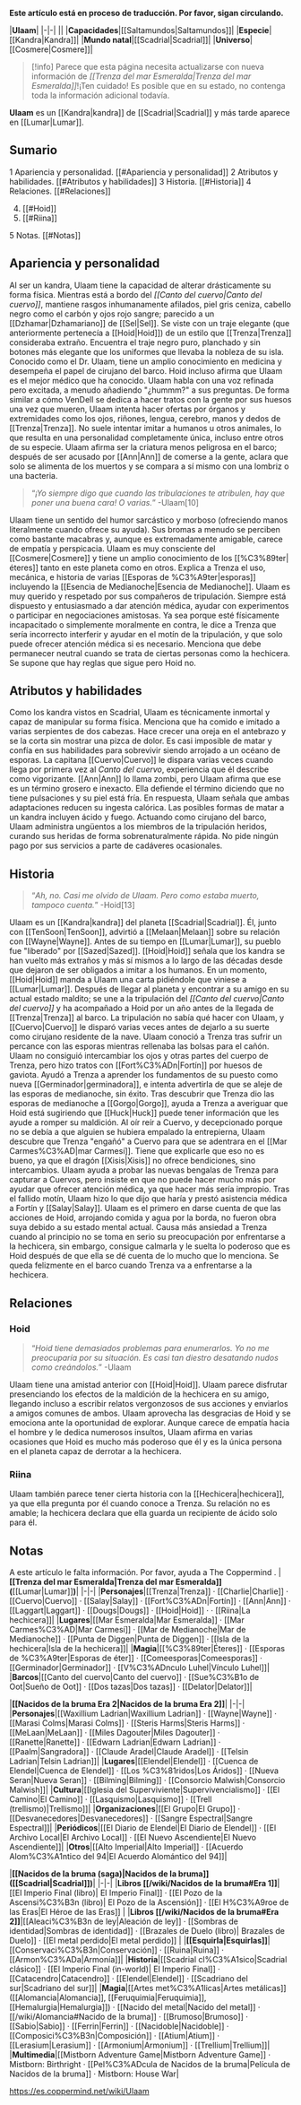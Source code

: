 **Este artículo está en proceso de traducción. Por favor, sigan circulando.**


|**Ulaam**|
|-|-|
||
|**Capacidades**|[[Saltamundos\|Saltamundos]]|
|**Especie**|[[Kandra\|Kandra]]|
|**Mundo natal**|[[Scadrial\|Scadrial]]|
|**Universo**|[[Cosmere\|Cosmere]]|

> [!info] Parece que esta página necesita actualizarse con nueva información de *[[Trenza del mar Esmeralda\|Trenza del mar Esmeralda]]*!¡Ten cuidado! Es posible que en su estado, no contenga toda la información adicional todavía.

**Ulaam** es un [[Kandra\|kandra]] de [[Scadrial\|Scadrial]] y más tarde aparece en [[Lumar\|Lumar]].

## Sumario

1 Apariencia y personalidad. [[#Apariencia y personalidad]] 
2 Atributos y habilidades. [[#Atributos y habilidades]] 
3 Historia. [[#Historia]] 
4 Relaciones. [[#Relaciones]] 

4. [[#Hoid]] 
4. [[#Riina]] 


5 Notas. [[#Notas]] 


## Apariencia y personalidad
  Al ser un kandra, Ulaam tiene la capacidad de alterar drásticamente su forma física. Mientras está a bordo del *[[Canto del cuervo\|Canto del cuervo]]*, mantiene rasgos inhumanamente afilados, piel gris ceniza, cabello negro como el carbón y ojos rojo sangre; parecido a un [[Dzhamar\|Dzhamariano]] de [[Sel\|Sel]]. Se viste con un traje elegante (que anteriormente pertenecía a [[Hoid\|Hoid]]) de un estilo que [[Trenza\|Trenza]] consideraba extraño. Encuentra el traje negro puro, planchado y sin botones más elegante que los uniformes que llevaba la nobleza de su isla.
Conocido como el Dr. Ulaam, tiene un amplio conocimiento en medicina y desempeña el papel de cirujano del barco. Hoid incluso afirma que Ulaam es el mejor médico que ha conocido. Ulaam habla con una voz refinada pero excitada, a menudo añadiendo "¿hummm?" a sus preguntas. De forma similar a cómo VenDell se dedica a hacer tratos con la gente por sus huesos una vez que mueren, Ulaam intenta hacer ofertas por órganos y extremidades como los ojos, riñones, lengua, cerebro, manos y dedos de [[Trenza\|Trenza]]. No suele intentar imitar a humanos u otros animales, lo que resulta en una personalidad completamente única, incluso entre otros de su especie.
Ulaam afirma ser la criatura menos peligrosa en el barco; después de ser acusado por [[Ann\|Ann]] de comerse a la gente, aclara que solo se alimenta de los muertos y se compara a sí mismo con una lombriz o una bacteria.

>“*¡Yo siempre digo que cuando las tribulaciones te atribulen, hay que poner una buena cara! O varias.*”
\-Ulaam[10]

Ulaam tiene un sentido del humor sarcástico y morboso (ofreciendo manos literalmente cuando ofrece su ayuda). Sus bromas a menudo se perciben como bastante macabras y, aunque es extremadamente amigable, carece de empatía y perspicacia. Ulaam es muy consciente del [[Cosmere\|Cosmere]] y tiene un amplio conocimiento de los [[%C3%89ter\|éteres]] tanto en este planeta como en otros. Explica a Trenza el uso, mecánica, e historia de varias [[Esporas de %C3%A9ter\|esporas]] incluyendo la [[Esencia de Medianoche\|Esencia de Medianoche]]. Ulaam es muy querido y respetado por sus compañeros de tripulación. Siempre está dispuesto y entusiasmado a dar atención médica, ayudar con experimentos o participar en negociaciones amistosas. Ya sea porque esté físicamente incapacitado o simplemente moralmente en contra, le dice a Trenza que sería incorrecto interferir y ayudar en el motín de la tripulación, y que solo puede ofrecer atención médica si es necesario. Menciona que debe permanecer neutral cuando se trata de ciertas personas como la hechicera. Se supone que hay reglas que sigue pero Hoid no.

## Atributos y habilidades
Como los kandra vistos en Scadrial, Ulaam es técnicamente inmortal y capaz de manipular su forma física. Menciona que ha comido e imitado a varias serpientes de dos cabezas. Hace crecer una oreja en el antebrazo y se la corta sin mostrar una pizca de dolor. Es casi imposible de matar y confía en sus habilidades para sobrevivir siendo arrojado a un océano de esporas. La capitana [[Cuervo\|Cuervo]] le dispara varias veces cuando llega por primera vez al *Canto del cuervo*, experiencia que él describe como vigorizante.
[[Ann\|Ann]] lo llama zombi, pero Ulaam afirma que ese es un término grosero e inexacto. Ella defiende el término diciendo que no tiene pulsaciones y su piel está fría. En respuesta, Ulaam señala que ambas adaptaciones reducen su ingesta calórica.
Las posibles formas de matar a un kandra incluyen ácido y fuego. Actuando como cirujano del barco, Ulaam administra ungüentos a los miembros de la tripulación heridos, curando sus heridas de forma sobrenaturalmente rápida. No pide ningún pago por sus servicios a parte de cadáveres ocasionales.

## Historia
>“*Ah, no. Casi me olvido de Ulaam. Pero como estaba muerto, tampoco cuenta.*”
\-Hoid[13]

Ulaam es un [[Kandra\|kandra]] del planeta [[Scadrial\|Scadrial]]. Él, junto con [[TenSoon\|TenSoon]], advirtió a [[Melaan\|Melaan]] sobre su relación con [[Wayne\|Wayne]]. Antes de su tiempo en [[Lumar\|Lumar]], su pueblo fue "liberado" por [[Sazed\|Sazed]]. [[Hoid\|Hoid]] señala que los kandra se han vuelto más extraños y más sí mismos a lo largo de las décadas desde que dejaron de ser obligados a imitar a los humanos. En un momento, [[Hoid\|Hoid]] manda a Ulaam una carta pidiéndole que viniese a [[Lumar\|Lumar]]. Después de llegar al planeta y encontrar a su amigo en su actual estado maldito; se une a la tripulación del *[[Canto del cuervo\|Canto del cuervo]]* y ha acompañado a Hoid por un año antes de la llegada de [[Trenza\|Trenza]] al barco. La tripulación no sabía qué hacer con Ulaam, y [[Cuervo\|Cuervo]] le disparó varias veces antes de dejarlo a su suerte como cirujano residente de la nave.
Ulaam conoció a Trenza tras sufrir un percance con las esporas mientras rellenaba las bolsas para el cañón. Ulaam no consiguió intercambiar los ojos y otras partes del cuerpo de Trenza, pero hizo tratos con [[Fort%C3%ADn\|Fortín]] por huesos de gaviota. Ayudó a Trenza a aprender los fundamentos de su puesto como nueva [[Germinador\|germinadora]], e intenta advertirla de que se aleje de las esporas de medianoche, sin éxito. Tras descubrir que Trenza dio las esporas de medianoche a [[Gorgo\|Gorgo]], ayuda a Trenza a averiguar que Hoid está sugiriendo que [[Huck\|Huck]] puede tener información que les ayude a romper su maldición.
Al oír reír a Cuervo, y decepcionado porque no se debía a que alguien se hubiera empalado la entrepierna, Ulaam descubre que Trenza "engañó" a Cuervo para que se adentrara en el [[Mar Carmes%C3%AD\|mar Carmesí]]. Tiene que explicarle que eso no es bueno, ya que el dragón [[Xisis\|Xisis]] no ofrece bendiciones, sino intercambios. Ulaam ayuda a probar las nuevas bengalas de Trenza para capturar a Cuervos, pero insiste en que no puede hacer mucho más por ayudar que ofrecer atención médica, ya que hacer más sería impropio. Tras el fallido motín, Ulaam hizo lo que dijo que haría y prestó asistencia médica a Fortín y [[Salay\|Salay]].
Ulaam es el primero en darse cuenta de que las acciones de Hoid, arrojando comida y agua por la borda, no fueron obra suya debido a su estado mental actual. Causa más ansiedad a Trenza cuando al principio no se toma en serio su preocupación por enfrentarse a la hechicera, sin embargo, consigue calmarla y le suelta lo poderoso que es Hoid después de que ella se dé cuenta de lo mucho que lo menciona. Se queda felizmente en el barco cuando Trenza va a enfrentarse a la hechicera.

## Relaciones
### Hoid
>“*Hoid tiene demasiados problemas para enumerarlos. Yo no me preocuparía por su situación. Es casi tan diestro desatando nudos como creándolos.*”
\-Ulaam

Ulaam tiene una amistad anterior con [[Hoid\|Hoid]]. Ulaam parece disfrutar presenciando los efectos de la maldición de la hechicera en su amigo, llegando incluso a escribir relatos vergonzosos de sus acciones y enviarlos a amigos comunes de ambos. Ulaam aprovecha las desgracias de Hoid y se emociona ante la oportunidad de explorar.
Aunque carece de empatía hacia el hombre y le dedica numerosos insultos, Ulaam afirma en varias ocasiones que Hoid es mucho más poderoso que él y es la única persona en el planeta capaz de derrotar a la hechicera.

### Riina
Ulaam también parece tener cierta historia con la [[Hechicera\|hechicera]], ya que ella pregunta por él cuando conoce a Trenza. Su relación no es amable; la hechicera declara que ella guarda un recipiente de ácido solo para él.

## Notas

A este artículo le falta información. Por favor, ayuda a The Coppermind .
|**[[Trenza del mar Esmeralda\|Trenza del mar Esmeralda]] (**[[Lumar\|Lumar]]**)**|
|-|-|
|**Personajes**|[[Trenza\|Trenza]] · [[Charlie\|Charlie]] · [[Cuervo\|Cuervo]] · [[Salay\|Salay]] · [[Fort%C3%ADn\|Fortín]] · [[Ann\|Ann]] · [[Laggart\|Laggart]] · [[Dougs\|Dougs]] · [[Hoid\|Hoid]] ·  · [[Riina\|La hechicera]]|
|**Lugares**|[[Mar Esmeralda\|Mar Esmeralda]] · [[Mar Carmes%C3%AD\|Mar Carmesí]] · [[Mar de Medianoche\|Mar de Medianoche]] · [[Punta de Diggen\|Punta de Diggen]] · [[Isla de la hechicera\|Isla de la hechicera]]|
|**Magia**|[[%C3%89ter\|Éteres]] · [[Esporas de %C3%A9ter\|Esporas de éter]] · [[Comeesporas\|Comeesporas]] · [[Germinador\|Germinador]] · [[V%C3%ADnculo Luhel\|Vínculo Luhel]]|
|**Barcos**|[[Canto del cuervo\|Canto del cuervo]] · [[Sue%C3%B1o de Oot\|Sueño de Oot]] · [[Dos tazas\|Dos tazas]] · [[Delator\|Delator]]|

|**[[Nacidos de la bruma Era 2\|Nacidos de la bruma Era 2]]**|
|-|-|
|**Personajes**|[[Waxillium Ladrian\|Waxillium Ladrian]] · [[Wayne\|Wayne]] · [[Marasi Colms\|Marasi Colms]] · [[Steris Harms\|Steris Harms]] · [[MeLaan\|MeLaan]] · [[Miles Dagouter\|Miles Dagouter]] · [[Ranette\|Ranette]] · [[Edwarn Ladrian\|Edwarn Ladrian]] · [[Paalm\|Sangradora]] · [[Claude Aradel\|Claude Aradel]] · [[Telsin Ladrian\|Telsin Ladrian]]|
|**Lugares**|[[Elendel\|Elendel]] · [[Cuenca de Elendel\|Cuenca de Elendel]] · [[Los %C3%81ridos\|Los Áridos]] · [[Nueva Seran\|Nueva Seran]] · [[Bilming\|Bilming]] · [[Consorcio Malwish\|Consorcio Malwish]]|
|**Cultura**|[[Iglesia del Superviviente\|Supervivencialismo]] · [[El Camino\|El Camino]] · [[Lasquismo\|Lasquismo]] · [[Trell (trellismo)\|Trellismo]]|
|**Organizaciones**|[[El Grupo\|El Grupo]] · [[Desvanecedores\|Desvanecedores]] · [[Sangre Espectral\|Sangre Espectral]]|
|**Periódicos**|[[El Diario de Elendel\|El Diario de Elendel]] · [[El Archivo Local\|El Archivo Local]] · [[El Nuevo Ascendiente\|El Nuevo Ascendiente]]|
|**Otros**|[[Alto Imperial\|Alto Imperial]] · [[Acuerdo Alom%C3%A1ntico del 94\|El Acuerdo Alomántico del 94]]|

|**[[Nacidos de la bruma (saga)\|Nacidos de la bruma]] ([[Scadrial\|Scadrial]])**|
|-|-|
|**Libros [[/wiki/Nacidos de la bruma#Era 1]]**|[[El Imperio Final (libro)\| El Imperio Final]] · [[El Pozo de la Ascensi%C3%B3n (libro)\| El Pozo de la Ascensión]] · [[El H%C3%A9roe de las Eras\|El Héroe de las Eras]] |
|**Libros [[/wiki/Nacidos de la bruma#Era 2]]**|[[Aleaci%C3%B3n de ley\|Aleación de ley]] · [[Sombras de identidad\|Sombras de identidad]] · [[Brazales de Duelo (libro)\| Brazales de Duelo]] · [[El metal perdido\|El metal perdido]]  |
|**[[Esquirla\|Esquirlas]]**|[[Conservaci%C3%B3n\|Conservación]] · [[Ruina\|Ruina]] · [[Armon%C3%ADa\|Armonía]]|
|**Historia**|[[Scadrial cl%C3%A1sico\|Scadrial clásico]] · [[El Imperio Final (in-world)\| El Imperio Final]] · [[Catacendro\|Catacendro]] · [[Elendel\|Elendel]] · [[Scadriano del sur\|Scadriano del sur]]|
|**Magia**|[[Artes met%C3%A1licas\|Artes metálicas]] ([[Alomancia\|Alomancia]], [[Feruquimia\|Feruquimia]], [[Hemalurgia\|Hemalurgia]]) · [[Nacido del metal\|Nacido del metal]] · [[/wiki/Alomancia#Nacido de la bruma]] · [[Brumoso\|Brumoso]] · [[Sabio\|Sabio]] · [[Ferrin\|Ferrin]] · [[Nacidoble\|Nacidoble]] · [[Composici%C3%B3n\|Composición]] · [[Atium\|Atium]] · [[Lerasium\|Lerasium]] · [[Armonium\|Armonium]] · [[Trellium\|Trellium]]|
|**Multimedia**|[[Mistborn Adventure Game\|Mistborn Adventure Game‎‎]] · Mistborn: Birthright · [[Pel%C3%ADcula de Nacidos de la bruma\|Película de Nacidos de la bruma]] · Mistborn: House War|



https://es.coppermind.net/wiki/Ulaam